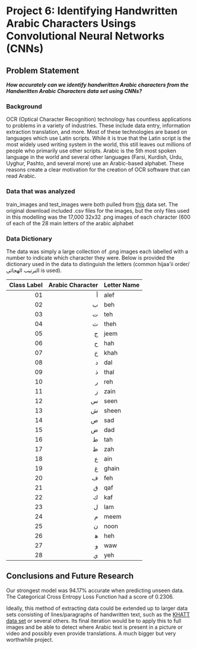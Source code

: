 # Project 6: Identifying Handwritten Arabic Characters Usings Convolutional Neural Networks (CNNs)

## Problem Statement
***How accurately can we identify handwritten Arabic characters from the Handwritten Arabic Characters data set using CNNs?***

### Background
OCR (Optical Character Recognition) technology has countless applications to problems in a variety of industries. These include data entry, information extraction translation, and more. Most of these technologies are based on languages which use Latin scripts. While it is true that the Latin script is the most widely used writing system in the world, this still leaves out millions of people who primarily use other scripts. Arabic is the 5th most spoken language in the world and several other languages (Farsi, Kurdish, Urdu, Uyghur, Pashto, and several more) use an Arabic-based alphabet. These reasons create a clear motivation for the creation of OCR software that can read Arabic.

### Data that was analyzed
train_images and test_images were both pulled from [this](https://www.kaggle.com/mloey1/ahcd1) data set. The original download included .csv files for the images, but the only files used in this modelling was the 17,000 32x32 .png images of each character (600 of each of the 28 main letters of the arabic alphabet

### Data Dictionary
The data was simply a large collection of .png images each labelled with a number to indicate which character they were. Below is provided the dictionary used in the data to distinguish the letters (common hijaa'ii order/الترتيب الهجائي is used). 


|Class Label  | Arabic Character | Letter Name |
|------------:|-----------------:|:------------|
|          01 |                 أ|alef         | 
|          02 |                 ب|beh          |
|          03 |                 ت|teh          |
|          04 |                 ث|theh         |
|          05 |                 ج|jeem         |
|          06 |                 ح|hah          |
|          07 |                 خ|khah         |
|          08 |                 د|dal          |
|          09 |                 ذ|thal         |
|          10 |                 ر|reh          |
|          11 |                 ز|zain         |
|          12 |                 س|seen         |
|          13 |                 ش|sheen        |
|          14 |                 ص|sad          |
|          15 |                 ض|dad          |
|          16 |                 ط|tah          |
|          17 |                 ظ|zah          |
|          18 |                 ع|ain          |
|          19 |                 غ|ghain        |
|          20 |                 ف|feh          |
|          21 |                 ق|qaf          |
|          22 |                 ك|kaf          |
|          23 |                 ل|lam          |
|          24 |                 م|meem         |
|          25 |                 ن|noon         |
|          26 |                 ﻫ|heh          |
|          27 |                 و|waw          |
|          28 |                 ي|yeh          |

## Conclusions and Future Research
Our strongest model was 94.17% accurate when predicting unseen data. The Categorical Cross Entropy Loss Function had a score of 0.2306.

Ideally, this method of extracting data could be extended up to larger data sets consisting of lines/paragraphs of handwritten text, such as the [KHATT data set](http://khatt.ideas2serve.net/) or several others. Its final iteration would be to apply this to full images and be able to detect where Arabic text is present in a picture or video and possibly even provide translations. A much bigger but very worthwhile project.

